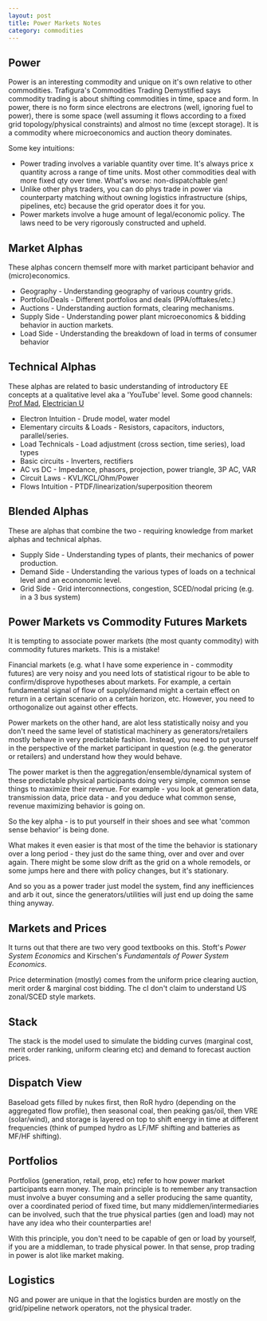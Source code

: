 ```yaml
---
layout: post
title: Power Markets Notes
category: commodities
---
```


## Power

Power is an interesting commodity and unique on it's own relative to other commodities. Trafigura's Commodities Trading Demystified says commodity trading is about shifting commodities in time, space and form. In power, there is no form since electrons are electrons (well, ignoring fuel to power), there is some space (well assuming it flows according to a fixed grid topology/physical constraints) and almost no time (except storage). It is a commodity where microeconomics and auction theory dominates. 

Some key intuitions:

* Power trading involves a variable quantity over time. It's always price x quantity across a range of time units. Most other commodities deal with more fixed qty over time. What's worse: non-dispatchable gen!
* Unlike other phys traders, you can do phys trade in power via counterparty matching without owning logistics infrastructure (ships, pipelines, etc) because the grid operator does it for you.
* Power markets involve a huge amount of legal/economic policy. The laws need to be very rigorously constructed and upheld.

## Market Alphas

These alphas concern themself more with market participant behavior and (micro)economics. 

* Geography - Understanding geography of various country grids.
* Portfolio/Deals - Different portfolios and deals (PPA/offtakes/etc.) 
* Auctions - Understanding auction formats, clearing mechanisms.
* Supply Side - Understanding power plant microeconomics & bidding behavior in auction markets.
* Load Side  - Understanding the breakdown of load in terms of consumer behavior

## Technical Alphas

These alphas are related to basic understanding of introductory EE concepts at a qualitative level aka a 'YouTube' level. Some good channels: [Prof Mad](https://www.youtube.com/@Profmad), [Electrician U](https://www.youtube.com/watch?v=GCiVNAwErnQ)

* Electron Intuition - Drude model, water model
* Elementary circuits & Loads - Resistors, capacitors, inductors, parallel/series. 
* Load Technicals - Load adjustment (cross section, time series), load types
* Basic circuits - Inverters, rectifiers
* AC vs DC - Impedance, phasors, projection, power triangle, 3P AC, VAR
* Circuit Laws - KVL/KCL/Ohm/Power
* Flows Intuition - PTDF/linearization/superposition theorem

## Blended Alphas

These are alphas that combine the two - requiring knowledge from market alphas and technical alphas.

* Supply Side - Understanding types of plants, their mechanics of power production.
* Demand Side - Understanding the various types of loads on a technical level and an econonomic level.
* Grid Side - Grid interconnections, congestion, SCED/nodal pricing (e.g. in a 3 bus system)

## Power Markets vs Commodity Futures Markets

It is tempting to associate power markets (the most quanty commodity) with commodity futures markets. This is a mistake! 

Financial markets (e.g. what I have some experience in - commodity futures) are very noisy and you need lots of statistical rigour to be able to confirm/disprove hypotheses about markets. For example, a certain fundamental signal of flow of supply/demand might a certain effect on return in a certain scenario on a certain horizon, etc. However, you need to orthogonalize out against other effects.

Power markets on the other hand, are alot less statistically noisy and you don't need the same level of statistical machinery as generators/retailers mostly behave in very predictable fashion. Instead, you need to put yourself in the perspective of the market participant in question (e.g. the generator or retailers) and understand how they would behave.

The power market is then the aggregation/ensemble/dynamical system of these predictable physical participants doing very simple, common sense things to maximize their revenue. For example - you look at generation data, transmission data, price data - and you deduce what common sense, revenue maximizing behavior is going on.

So the key alpha - is to put yourself in their shoes and see what 'common sense behavior' is being done.

What makes it even easier is that most of the time the behavior is stationary over a long period - they just do the same thing, over and over and over again. There might be some slow drift as the grid on a whole remodels, or some jumps here and there with policy changes, but it's stationary.

And so you as a power trader just model the system, find any inefficiences and arb it out, since the generators/utilities will just end up doing the same thing anyway.

## Markets and Prices

It turns out that there are two very good textbooks on this. Stoft's *Power System Economics* and Kirschen's *Fundamentals of Power System Economics*.

Price determination (mostly) comes from the uniform price clearing auction, merit order & marginal cost bidding. The cI don't claim to understand US zonal/SCED style markets.



## Stack

The stack is the model used to simulate the bidding curves (marginal cost, merit order ranking, uniform clearing etc) and demand to forecast auction prices. 

## Dispatch View

Baseload gets filled by nukes first, then RoR hydro (depending on the aggregated flow profile), then seasonal coal, then peaking gas/oil, then VRE (solar/wind), and storage is layered on top to shift energy in time at different frequencies (think of pumped hydro as LF/MF shifting and batteries as MF/HF shifting).

## Portfolios

Portfolios (generation, retail, prop, etc) refer to how power market participants earn money. The main principle is to remember any transaction must involve a buyer consuming and a seller producing the same quantity, over a coordinated period of fixed time, but many middlemen/intermediaries can be involved, such that the true physical parties (gen and load) may not have any idea who their counterparties are!

With this principle, you don't need to be capable of gen or load by yourself, if you are a middleman, to trade physical power. In that sense, prop trading in power is alot like market making.

## Logistics

NG and power are unique in that the logistics burden are mostly on the grid/pipeline network operators, not the physical trader.